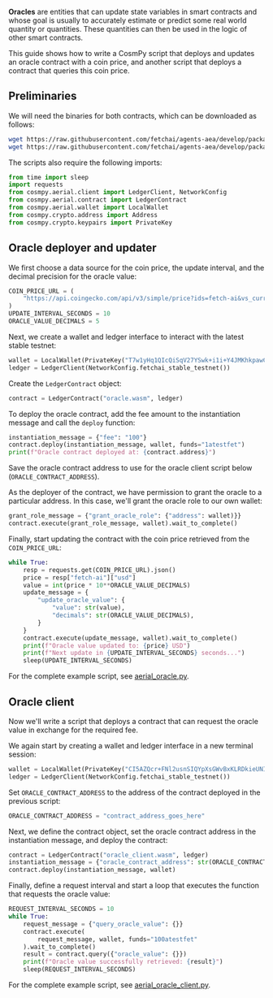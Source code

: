 **Oracles** are entities that can update state variables in smart contracts and whose goal is usually to accurately estimate or predict some real world quantity or quantities. These quantities can then be used in the logic of other smart contracts.

This guide shows how to write a CosmPy script that deploys and updates an oracle contract with a coin price, and another script that deploys a contract that queries this coin price.

## Preliminaries

We will need the binaries for both contracts, which can be downloaded as follows:
```bash
wget https://raw.githubusercontent.com/fetchai/agents-aea/develop/packages/fetchai/contracts/oracle/build/oracle.wasm
wget https://raw.githubusercontent.com/fetchai/agents-aea/develop/packages/fetchai/contracts/oracle_client/build/oracle_client.wasm
```

The scripts also require the following imports:
```python
from time import sleep
import requests
from cosmpy.aerial.client import LedgerClient, NetworkConfig
from cosmpy.aerial.contract import LedgerContract
from cosmpy.aerial.wallet import LocalWallet
from cosmpy.crypto.address import Address
from cosmpy.crypto.keypairs import PrivateKey
```

## Oracle deployer and updater

We first choose a data source for the coin price, the update interval, and the decimal precision for the oracle value:
```python
COIN_PRICE_URL = (
    "https://api.coingecko.com/api/v3/simple/price?ids=fetch-ai&vs_currencies=usd"
)
UPDATE_INTERVAL_SECONDS = 10
ORACLE_VALUE_DECIMALS = 5
```

Next, we create a wallet and ledger interface to interact with the latest stable testnet:
```python
wallet = LocalWallet(PrivateKey("T7w1yHq1QIcQiSqV27YSwk+i1i+Y4JMKhkpawCQIh6s="))
ledger = LedgerClient(NetworkConfig.fetchai_stable_testnet())
```

Create the `LedgerContract` object:
```python
contract = LedgerContract("oracle.wasm", ledger)
```

To deploy the oracle contract, add the fee amount to the instantiation message and call the `deploy` function:
```python
instantiation_message = {"fee": "100"}
contract.deploy(instantiation_message, wallet, funds="1atestfet")
print(f"Oracle contract deployed at: {contract.address}")
```

Save the oracle contract address to use for the oracle client script below (`ORACLE_CONTRACT_ADDRESS`).

As the deployer of the contract, we have permission to grant the oracle to a particular address.
In this case, we'll grant the oracle role to our own wallet:
```python
grant_role_message = {"grant_oracle_role": {"address": wallet)}}
contract.execute(grant_role_message, wallet).wait_to_complete()
```

Finally, start updating the contract with the coin price retrieved from the `COIN_PRICE_URL`:
```python
while True:
    resp = requests.get(COIN_PRICE_URL).json()
    price = resp["fetch-ai"]["usd"]
    value = int(price * 10**ORACLE_VALUE_DECIMALS)
    update_message = {
        "update_oracle_value": {
            "value": str(value),
            "decimals": str(ORACLE_VALUE_DECIMALS),
        }
    }
    contract.execute(update_message, wallet).wait_to_complete()
    print(f"Oracle value updated to: {price} USD")
    print(f"Next update in {UPDATE_INTERVAL_SECONDS} seconds...")
    sleep(UPDATE_INTERVAL_SECONDS)
```

For the complete example script, see [aerial_oracle.py](https://github.com/fetchai/cosmpy/blob/develop/examples/aerial_oracle.py).

## Oracle client

Now we'll write a script that deploys a contract that can request the oracle value in exchange for the required fee.

We again start by creating a wallet and ledger interface in a new terminal session:
```python
wallet = LocalWallet(PrivateKey("CI5AZQcr+FNl2usnSIQYpXsGWvBxKLRDkieUNIvMOV8="))
ledger = LedgerClient(NetworkConfig.fetchai_stable_testnet())
```

Set `ORACLE_CONTRACT_ADDRESS` to the address of the contract deployed in the previous script:
```python
ORACLE_CONTRACT_ADDRESS = "contract_address_goes_here"
```

Next, we define the contract object, set the oracle contract address in the instantiation message, and deploy the contract:
```python
contract = LedgerContract("oracle_client.wasm", ledger)
instantiation_message = {"oracle_contract_address": str(ORACLE_CONTRACT_ADDRESS)}
contract.deploy(instantiation_message, wallet)
```

Finally, define a request interval and start a loop that executes the function that requests the oracle value:
```python
REQUEST_INTERVAL_SECONDS = 10
while True:
    request_message = {"query_oracle_value": {}}
    contract.execute(
        request_message, wallet, funds="100atestfet"
    ).wait_to_complete()
    result = contract.query({"oracle_value": {}})
    print(f"Oracle value successfully retrieved: {result}")
    sleep(REQUEST_INTERVAL_SECONDS)
```

For the complete example script, see [aerial_oracle_client.py](https://github.com/fetchai/cosmpy/blob/develop/examples/aerial_oracle_client.py).